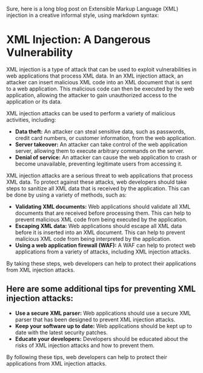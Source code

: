 Sure, here is a long blog post on Extensible Markup Language (XML) injection in a creative informal style, using markdown syntax:

# XML Injection: A Dangerous Vulnerability

XML injection is a type of attack that can be used to exploit vulnerabilities in web applications that process XML data. In an XML injection attack, an attacker can insert malicious XML code into an XML document that is sent to a web application. This malicious code can then be executed by the web application, allowing the attacker to gain unauthorized access to the application or its data.

XML injection attacks can be used to perform a variety of malicious activities, including:

* **Data theft:** An attacker can steal sensitive data, such as passwords, credit card numbers, or customer information, from the web application.
* **Server takeover:** An attacker can take control of the web application server, allowing them to execute arbitrary commands on the server.
* **Denial of service:** An attacker can cause the web application to crash or become unavailable, preventing legitimate users from accessing it.

XML injection attacks are a serious threat to web applications that process XML data. To protect against these attacks, web developers should take steps to sanitize all XML data that is received by the application. This can be done by using a variety of methods, such as:

* **Validating XML documents:** Web applications should validate all XML documents that are received before processing them. This can help to prevent malicious XML code from being executed by the application.
* **Escaping XML data:** Web applications should escape all XML data before it is inserted into an XML document. This can help to prevent malicious XML code from being interpreted by the application.
* **Using a web application firewall (WAF):** A WAF can help to protect web applications from a variety of attacks, including XML injection attacks.

By taking these steps, web developers can help to protect their applications from XML injection attacks.

## Here are some additional tips for preventing XML injection attacks:

* **Use a secure XML parser:** Web applications should use a secure XML parser that has been designed to prevent XML injection attacks.
* **Keep your software up to date:** Web applications should be kept up to date with the latest security patches.
* **Educate your developers:** Developers should be educated about the risks of XML injection attacks and how to prevent them.

By following these tips, web developers can help to protect their applications from XML injection attacks.